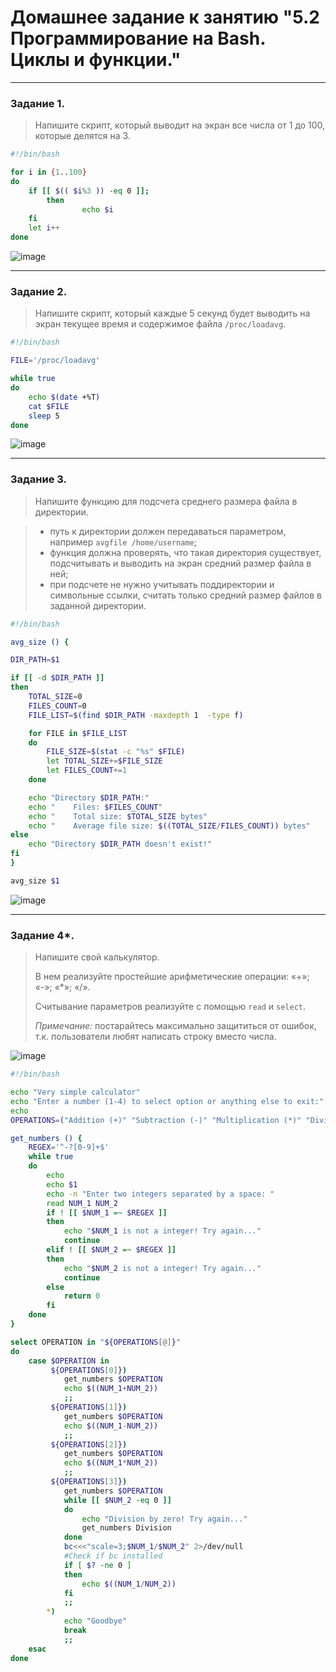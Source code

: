 # Домашнее задание к занятию "5.2 Программирование на Bash. Циклы и функции." 

------
### Задание 1.

> Напишите скрипт, который выводит на экран все числа от 1 до 100, которые делятся на 3.

``` bash
#!/bin/bash

for i in {1..100}
do
    if [[ $(( $i%3 )) -eq 0 ]];
        then
                echo $i
    fi
    let i++
done
```
![image](https://user-images.githubusercontent.com/115862529/199561496-fb8eb567-4e63-47cb-b9a0-85081ce8fb88.png)

------
### Задание 2.

> Напишите скрипт, который каждые 5 секунд будет выводить на экран текущее время и содержимое файла `/proc/loadavg`.

```bash
#!/bin/bash

FILE='/proc/loadavg'

while true
do
    echo $(date +%T)
    cat $FILE
    sleep 5
done
```
![image](https://user-images.githubusercontent.com/115862529/199563084-cb977e89-b9b5-4072-9708-e16a7e756bf9.png)

------
### Задание 3.

> Напишите функцию для подсчета среднего размера файла в директории. 

> - путь к директории должен передаваться параметром, например `avgfile /home/username`;
> - функция должна проверять, что такая директория существует, подсчитывать и выводить на экран средний размер файла в ней;
> - при подсчете не нужно учитывать поддиректории и символьные ссылки, считать только средний размер файлов в заданной директории.

```bash
#!/bin/bash

avg_size () {

DIR_PATH=$1

if [[ -d $DIR_PATH ]]
then
    TOTAL_SIZE=0
    FILES_COUNT=0
    FILE_LIST=$(find $DIR_PATH -maxdepth 1  -type f)

    for FILE in $FILE_LIST
    do
        FILE_SIZE=$(stat -c "%s" $FILE)
        let TOTAL_SIZE+=$FILE_SIZE
        let FILES_COUNT+=1
    done

    echo "Directory $DIR_PATH:"
    echo "    Files: $FILES_COUNT"
    echo "    Total size: $TOTAL_SIZE bytes"
    echo "    Average file size: $((TOTAL_SIZE/FILES_COUNT)) bytes"
else
    echo "Directory $DIR_PATH doesn't exist!"
fi
}

avg_size $1

```

![image](https://user-images.githubusercontent.com/115862529/199576209-99096081-cb6f-4d61-a811-66f3e261b762.png)

------

### Задание 4*.

> Напишите свой калькулятор.
>
> В нем реализуйте простейшие арифметические операции:  «+»; «-»; «\*»; «/».
> 
> Считывание параметров реализуйте с помощью `read` и `select`.
>
> *Примечание:* постарайтесь максимально защититься от ошибок, т.к. пользователи любят написать строку вместо числа.  

![image](https://user-images.githubusercontent.com/115862529/199684879-9b052c1d-0201-410c-9cdc-0edd4c0bf429.png)

```bash
#!/bin/bash

echo "Very simple calculator"
echo "Enter a number (1-4) to select option or anything else to exit:"
echo
OPERATIONS=("Addition (+)" "Subtraction (-)" "Multiplication (*)" "Division (/)")

get_numbers () {
    REGEX='^-?[0-9]+$'
    while true
    do
        echo
        echo $1
        echo -n "Enter two integers separated by a space: "
        read NUM_1 NUM_2
        if ! [[ $NUM_1 =~ $REGEX ]]
        then
            echo "$NUM_1 is not a integer! Try again..."
            continue
        elif ! [[ $NUM_2 =~ $REGEX ]]
        then
            echo "$NUM_2 is not a integer! Try again..."
            continue
        else
            return 0
        fi
    done
}

select OPERATION in "${OPERATIONS[@]}"
do
    case $OPERATION in
         ${OPERATIONS[0]})
            get_numbers $OPERATION
            echo $((NUM_1+NUM_2))
            ;;
         ${OPERATIONS[1]})
            get_numbers $OPERATION
            echo $((NUM_1-NUM_2))
            ;;
         ${OPERATIONS[2]})
            get_numbers $OPERATION
            echo $((NUM_1*NUM_2))
            ;;
         ${OPERATIONS[3]})
            get_numbers $OPERATION
            while [[ $NUM_2 -eq 0 ]]
            do
                echo "Division by zero! Try again..."
                get_numbers Division
            done
            bc<<<"scale=3;$NUM_1/$NUM_2" 2>/dev/null
            #Check if bc installed
            if [ $? -ne 0 ]
            then
                echo $((NUM_1/NUM_2))
            fi
            ;;
        *)
            echo "Goodbye"
            break
            ;;
    esac
done
```
